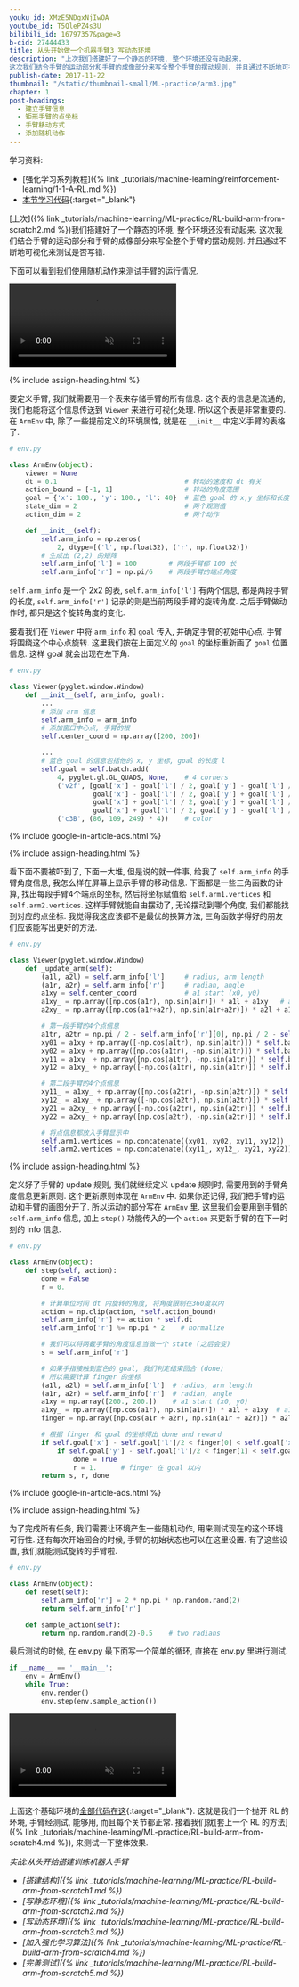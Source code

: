 ```yaml
---
youku_id: XMzE5NDgxNjIwOA
youtube_id: T5QlePZ4s3U
bilibili_id: 16797357&page=3
b-cid: 27444433
title: 从头开始做一个机器手臂3 写动态环境
description: "上次我们搭建好了一个静态的环境, 整个环境还没有动起来.
这次我们结合手臂的运动部分和手臂的成像部分来写全整个手臂的摆动规则. 并且通过不断地可视化来测试是否写错."
publish-date: 2017-11-22
thumbnail: "/static/thumbnail-small/ML-practice/arm3.jpg"
chapter: 1
post-headings:
  - 建立手臂信息
  - 矩形手臂的点坐标
  - 手臂移动方式
  - 添加随机动作
---
```


学习资料:
  * [强化学习系列教程]({% link _tutorials/machine-learning/reinforcement-learning/1-1-A-RL.md %})
  * [本节学习代码](https://github.com/MorvanZhou/train-robot-arm-from-scratch/tree/master/part3){:target="_blank"}

[上次]({% link _tutorials/machine-learning/ML-practice/RL-build-arm-from-scratch2.md %})我们搭建好了一个静态的环境, 整个环境还没有动起来.
这次我们结合手臂的运动部分和手臂的成像部分来写全整个手臂的摆动规则. 并且通过不断地可视化来测试是否写错.

下面可以看到我们使用随机动作来测试手臂的运行情况.

<video class="tut-content-video" controls loop autoplay muted>
  <source src="/static/results/ML-practice/arm3-1.mp4" type="video/mp4">
  Your browser does not support HTML5 video.
</video>


{% include assign-heading.html %}

要定义手臂, 我们就需要用一个表来存储手臂的所有信息. 这个表的信息是流通的,
我们也能将这个信息传送到 `Viewer` 来进行可视化处理. 所以这个表是非常重要的.
在 `ArmEnv` 中, 除了一些提前定义的环境属性, 就是在 `__init__` 中定义手臂的表格了.

```python
# env.py

class ArmEnv(object):
    viewer = None
    dt = 0.1                                # 转动的速度和 dt 有关
    action_bound = [-1, 1]                  # 转动的角度范围
    goal = {'x': 100., 'y': 100., 'l': 40}  # 蓝色 goal 的 x,y 坐标和长度 l
    state_dim = 2                           # 两个观测值
    action_dim = 2                          # 两个动作

    def __init__(self):
        self.arm_info = np.zeros(
            2, dtype=[('l', np.float32), ('r', np.float32)])
        # 生成出 (2,2) 的矩阵
        self.arm_info['l'] = 100        # 两段手臂都 100 长
        self.arm_info['r'] = np.pi/6    # 两段手臂的端点角度
```

`self.arm_info` 是一个 2x2 的表, `self.arm_info['l']` 有两个信息, 都是两段手臂的长度,
`self.arm_info['r']` 记录的则是当前两段手臂的旋转角度. 之后手臂做动作时, 都只是这个旋转角度的变化.

接着我们在 `Viewer` 中将 `arm_info` 和 `goal` 传入, 并确定手臂的初始中心点. 手臂将围绕这个中心点旋转.
这里我们按在上面定义的 `goal` 的坐标重新画了 `goal` 位置信息. 这样 goal 就会出现在左下角.


```python
# env.py

class Viewer(pyglet.window.Window)
    def __init__(self, arm_info, goal):
        ...
        # 添加 arm 信息
        self.arm_info = arm_info
        # 添加窗口中心点, 手臂的根
        self.center_coord = np.array([200, 200])

        ...
        # 蓝色 goal 的信息包括他的 x, y 坐标, goal 的长度 l
        self.goal = self.batch.add(
            4, pyglet.gl.GL_QUADS, None,    # 4 corners
            ('v2f', [goal['x'] - goal['l'] / 2, goal['y'] - goal['l'] / 2,
                     goal['x'] - goal['l'] / 2, goal['y'] + goal['l'] / 2,
                     goal['x'] + goal['l'] / 2, goal['y'] + goal['l'] / 2,
                     goal['x'] + goal['l'] / 2, goal['y'] - goal['l'] / 2]),
            ('c3B', (86, 109, 249) * 4))    # color
```







{% include google-in-article-ads.html %}

{% include assign-heading.html %}

看下面不要被吓到了, 下面一大堆, 但是说的就一件事, 给我了 `self.arm_info` 的手臂角度信息, 我怎么样在屏幕上显示手臂的移动信息.
下面都是一些三角函数的计算, 找出每段手臂4个端点的坐标, 然后将坐标赋值给 `self.arm1.vertices` 和 `self.arm2.vertices`.
这样手臂就能自由摆动了, 无论摆动到哪个角度, 我们都能找到对应的点坐标. 我觉得我这应该都不是最优的换算方法, 三角函数学得好的朋友们应该能写出更好的方法.

```python
# env.py

class Viewer(pyglet.window.Window)
    def _update_arm(self):
        (a1l, a2l) = self.arm_info['l']     # radius, arm length
        (a1r, a2r) = self.arm_info['r']     # radian, angle
        a1xy = self.center_coord            # a1 start (x0, y0)
        a1xy_ = np.array([np.cos(a1r), np.sin(a1r)]) * a1l + a1xy   # a1 end and a2 start (x1, y1)
        a2xy_ = np.array([np.cos(a1r+a2r), np.sin(a1r+a2r)]) * a2l + a1xy_  # a2 end (x2, y2)

        # 第一段手臂的4个点信息
        a1tr, a2tr = np.pi / 2 - self.arm_info['r'][0], np.pi / 2 - self.arm_info['r'].sum()
        xy01 = a1xy + np.array([-np.cos(a1tr), np.sin(a1tr)]) * self.bar_thc
        xy02 = a1xy + np.array([np.cos(a1tr), -np.sin(a1tr)]) * self.bar_thc
        xy11 = a1xy_ + np.array([np.cos(a1tr), -np.sin(a1tr)]) * self.bar_thc
        xy12 = a1xy_ + np.array([-np.cos(a1tr), np.sin(a1tr)]) * self.bar_thc

        # 第二段手臂的4个点信息
        xy11_ = a1xy_ + np.array([np.cos(a2tr), -np.sin(a2tr)]) * self.bar_thc
        xy12_ = a1xy_ + np.array([-np.cos(a2tr), np.sin(a2tr)]) * self.bar_thc
        xy21 = a2xy_ + np.array([-np.cos(a2tr), np.sin(a2tr)]) * self.bar_thc
        xy22 = a2xy_ + np.array([np.cos(a2tr), -np.sin(a2tr)]) * self.bar_thc

        # 将点信息都放入手臂显示中
        self.arm1.vertices = np.concatenate((xy01, xy02, xy11, xy12))
        self.arm2.vertices = np.concatenate((xy11_, xy12_, xy21, xy22))
```












{% include assign-heading.html %}

定义好了手臂的 update 规则, 我们就继续定义 update 规则时, 需要用到的手臂角度信息更新原则. 这个更新原则体现在 `ArmEnv` 中.
如果你还记得, 我们把手臂的运动和手臂的画图分开了. 所以运动的部分写在 `ArmEnv` 里. 这里我们会要用到手臂的 `self.arm_info` 信息,
加上 `step()` 功能传入的一个 `action` 来更新手臂的在下一时刻的 info 信息.

```python
# env.py

class ArmEnv(object):
    def step(self, action):
        done = False
        r = 0.

        # 计算单位时间 dt 内旋转的角度, 将角度限制在360度以内
        action = np.clip(action, *self.action_bound)
        self.arm_info['r'] += action * self.dt
        self.arm_info['r'] %= np.pi * 2    # normalize

        # 我们可以将两截手臂的角度信息当做一个 state (之后会变)
        s = self.arm_info['r']

        # 如果手指接触到蓝色的 goal, 我们判定结束回合 (done)
        # 所以需要计算 finger 的坐标
        (a1l, a2l) = self.arm_info['l']  # radius, arm length
        (a1r, a2r) = self.arm_info['r']  # radian, angle
        a1xy = np.array([200., 200.])    # a1 start (x0, y0)
        a1xy_ = np.array([np.cos(a1r), np.sin(a1r)]) * a1l + a1xy  # a1 end and a2 start (x1, y1)
        finger = np.array([np.cos(a1r + a2r), np.sin(a1r + a2r)]) * a2l + a1xy_  # a2 end (x2, y2)

        # 根据 finger 和 goal 的坐标得出 done and reward
        if self.goal['x'] - self.goal['l']/2 < finger[0] < self.goal['x'] + self.goal['l']/2:
            if self.goal['y'] - self.goal['l']/2 < finger[1] < self.goal['y'] + self.goal['l']/2:
                done = True
                r = 1.      # finger 在 goal 以内
        return s, r, done
```








{% include google-in-article-ads.html %}

{% include assign-heading.html %}

为了完成所有任务, 我们需要让环境产生一些随机动作, 用来测试现在的这个环境可行性.
还有每次开始回合的时候, 手臂的初始状态也可以在这里设置. 有了这些设置, 我们就能测试旋转的手臂啦.

```python
# env.py

class ArmEnv(object):
    def reset(self):
        self.arm_info['r'] = 2 * np.pi * np.random.rand(2)
        return self.arm_info['r']

    def sample_action(self):
        return np.random.rand(2)-0.5    # two radians
```

最后测试的时候, 在 env.py 最下面写一个简单的循环, 直接在 env.py 里进行测试.

```python
if __name__ == '__main__':
    env = ArmEnv()
    while True:
        env.render()
        env.step(env.sample_action())
```

<video class="tut-content-video" controls loop autoplay muted>
  <source src="/static/results/ML-practice/arm3-1.mp4" type="video/mp4">
  Your browser does not support HTML5 video.
</video>

上面这个基础环境的[全部代码在这](https://github.com/MorvanZhou/train-robot-arm-from-scratch/tree/master/part3/env.py){:target="_blank"}.
这就是我们一个抛开 RL 的环境, 手臂经测试, 能够用, 而且每个关节都正常. 接着我们就[套上一个 RL 的方法]({% link _tutorials/machine-learning/ML-practice/RL-build-arm-from-scratch4.md %}), 来测试一下整体效果.

*实战:从头开始搭建训练机器人手臂*

* *[搭建结构]({% link _tutorials/machine-learning/ML-practice/RL-build-arm-from-scratch1.md %})*
* *[写静态环境]({% link _tutorials/machine-learning/ML-practice/RL-build-arm-from-scratch2.md %})*
* *[写动态环境]({% link _tutorials/machine-learning/ML-practice/RL-build-arm-from-scratch3.md %})*
* *[加入强化学习算法]({% link _tutorials/machine-learning/ML-practice/RL-build-arm-from-scratch4.md %})*
* *[完善测试]({% link _tutorials/machine-learning/ML-practice/RL-build-arm-from-scratch5.md %})*